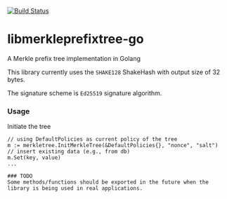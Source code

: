 [![Build Status](https://travis-ci.org/coniks-sys/libmerkleprefixtree-go.svg?branch=master)](https://travis-ci.org/coniks-sys/libmerkleprefixtree-go)

# libmerkleprefixtree-go
A Merkle prefix tree implementation in Golang

This library currently uses the `SHAKE128` ShakeHash with output size of 32 bytes.

The signature scheme is `Ed25519` signature algorithm.

### Usage
Initiate the tree
```
// using DefaultPolicies as current policy of the tree
m := merkletree.InitMerkleTree(&DefaultPolicies{}, "nonce", "salt")
// insert existing data (e.g., from db)
m.Set(key, value)
...

### TODO
Some methods/functions should be exported in the future when the library is being used in real applications.